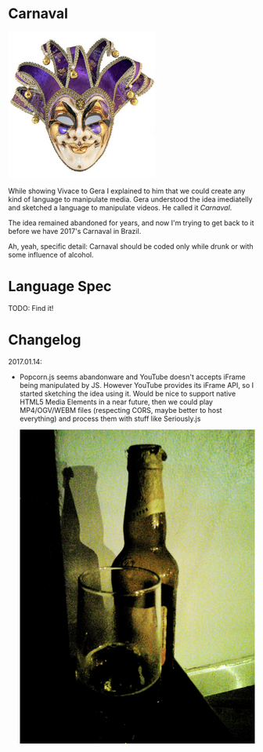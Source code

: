 # Carnaval

![](docs/mask.jpg)

While showing Vivace to Gera I explained to him that we could create any kind
of language to manipulate media. Gera understood the idea imediatelly and
sketched a language to manipulate videos. He called it *Carnaval*.

The idea remained abandoned for years, and now I'm trying to get back to it
before we have 2017's Carnaval in Brazil.

Ah, yeah, specific detail: Carnaval should be coded only while drunk or with
some influence of alcohol.

# Language Spec

TODO: Find it!

# Changelog

2017.01.14:

- Popcorn.js seems abandonware and YouTube doesn't accepts iFrame being
  manipulated by JS. However YouTube provides its iFrame API, so I started
  sketching the idea using it. Would be nice to support native HTML5 Media
  Elements in a near future, then we could play MP4/OGV/WEBM files (respecting
  CORS, maybe better to host everything) and process them with stuff like
  Seriously.js

  ![](docs/beer1.jpg)
